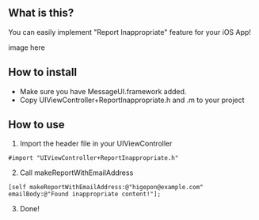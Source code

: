 ## What is this?
You can easily implement "Report Inappropriate" feature for your iOS App!

image here

## How to install
- Make sure you have MessageUI.framework added.
- Copy UIViewController+ReportInappropriate.h and .m to your project

## How to use
1. Import the header file in your UIViewController

```
#import "UIViewController+ReportInappropriate.h"
```

2. Call makeReportWithEmailAddress

```
[self makeReportWithEmailAddress:@"higepon@example.com" emailBody:@"Found inappropriate content!"];
```

3. Done!
